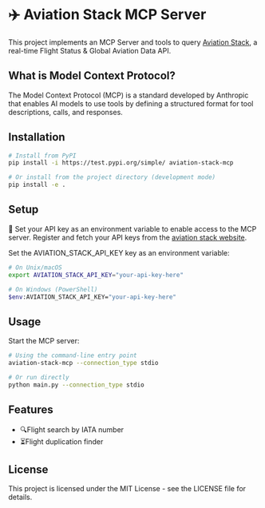 # ✈️ Aviation Stack MCP Server

This project implements an MCP Server and tools to query [Aviation Stack](https://aviationstack.com/), a real-time Flight Status & Global Aviation Data API.


## What is Model Context Protocol?

The Model Context Protocol (MCP) is a standard developed by Anthropic that enables AI models to use tools by defining a structured format for tool descriptions, calls, and responses. 

## Installation

```bash
# Install from PyPI
pip install -i https://test.pypi.org/simple/ aviation-stack-mcp

# Or install from the project directory (development mode)
pip install -e .
```

## Setup
🔐 Set your API key as an environment variable to enable access to the MCP server.
Register and fetch your API keys from the [aviation stack website](https://aviationstack.com/). 

Set the AVIATION_STACK_API_KEY key as an environment variable:
```bash
# On Unix/macOS
export AVIATION_STACK_API_KEY="your-api-key-here"

# On Windows (PowerShell)
$env:AVIATION_STACK_API_KEY="your-api-key-here"
```

## Usage

Start the MCP server:

```bash
# Using the command-line entry point
aviation-stack-mcp --connection_type stdio

# Or run directly
python main.py --connection_type stdio
```



## Features
- 🔍Flight search by IATA number
- ⏳Flight duplication finder


## License

This project is licensed under the MIT License - see the LICENSE file for details. 
